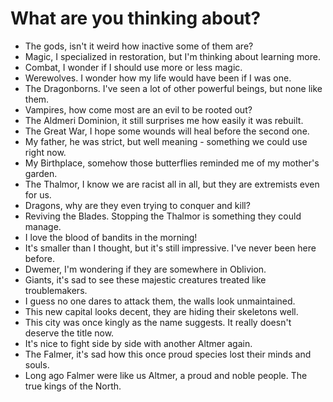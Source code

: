 # What are you thinking about?
- The gods, isn't it weird how inactive some of them are?
- Magic, I specialized in restoration, but I'm thinking about learning more.
- Combat, I wonder if I should use more or less magic.
- Werewolves. I wonder how my life would have been if I was one.
- The Dragonborns. I've seen a lot of other powerful beings, but none like them.
- Vampires, how come most are an evil to be rooted out?
- The Aldmeri Dominion, it still surprises me how easily it was rebuilt.
- The Great War, I hope some wounds will heal before the second one.
- My father, he was strict, but well meaning - something we could use right now.
- My Birthplace, somehow those butterflies reminded me of my mother's garden.
- The Thalmor, I know we are racist all in all, but they are extremists even for us.
- Dragons, why are they even trying to conquer and kill?
- Reviving the Blades. Stopping the Thalmor is something they could manage.
- I love the blood of bandits in the morning!
- It's smaller than I thought, but it's still impressive. I've never been here before.
- Dwemer, I'm wondering if they are somewhere in Oblivion.
- Giants, it's sad to see these majestic creatures treated like troublemakers.
- I guess no one dares to attack them, the walls look unmaintained.
- This new capital looks decent, they are hiding their skeletons well.
- This city was once kingly as the name suggests. It really doesn't deserve the title now.
- It's nice to fight side by side with another Altmer again.
- The Falmer, it's sad how this once proud species lost their minds and souls.
- Long ago Falmer were like us Altmer, a proud and noble people. The true kings of the North.
